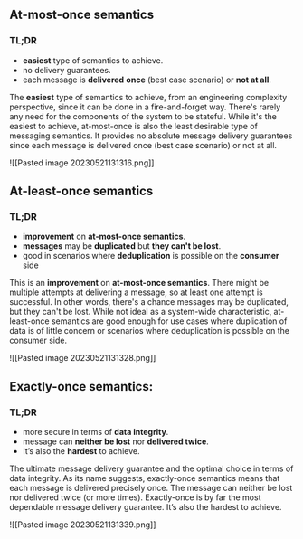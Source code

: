 ## **At-most-once semantics**

### TL;DR
- **easiest** type of semantics to achieve.
- no  delivery guarantees.
- each message is **delivered** **once** (best case scenario) or **not at all**.

The **easiest** type of semantics to achieve, from an engineering complexity perspective, since it can be done in a fire-and-forget way. There's rarely any need for the components of the system to be stateful. While it's the easiest to achieve, at-most-once is also the least desirable type of messaging semantics. It provides no absolute message delivery guarantees since each message is delivered once (best case scenario) or not at all.

![[Pasted image 20230521131316.png]]

## **At-least-once semantics**
### TL;DR
-  **improvement** on **at-most-once semantics**.
-  **messages** may be **duplicated** but **they can't be lost**.
-  good in scenarios where **deduplication** is possible on the **consumer** side

This is an **improvement** on **at-most-once semantics**. There might be multiple attempts at delivering a message, so at least one attempt is successful. In other words, there's a chance messages may be duplicated, but they can't be lost. While not ideal as a system-wide characteristic, at-least-once semantics are good enough for use cases where duplication of data is of little concern or scenarios where deduplication is possible on the consumer side.

![[Pasted image 20230521131328.png]]
## **Exactly-once semantics:** 
### TL;DR
- more secure in terms of **data integrity**.
- message can **neither be lost** nor **delivered twice**.
- It’s also the **hardest** to achieve.

The ultimate message delivery guarantee and the optimal choice in terms of data integrity. As its name suggests, exactly-once semantics means that each message is delivered precisely once. The message can neither be lost nor delivered twice (or more times). Exactly-once is by far the most dependable message delivery guarantee. It’s also the hardest to achieve.

![[Pasted image 20230521131339.png]]